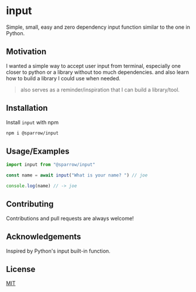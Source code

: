 # input
Simple, small, easy and zero dependency input function similar to the one in Python.


## Motivation
I wanted a simple way to accept user input from terminal, especially one closer to python or a library without too much dependencies.
and also learn how to build a library I could use when needed.
> also serves as a reminder/inspiration that I can build a library/tool.


## Installation

Install `input` with npm

```bash
npm i @sparrow/input
```


## Usage/Examples

```js
import input from "@sparrow/input"

const name = await input("What is your name? ") // joe

console.log(name) // -> joe
```

## Contributing

Contributions and pull requests are always welcome!


## Acknowledgements
Inspired by Python's input built-in function.


## License

[MIT](./LICENSE)

